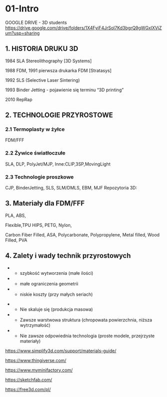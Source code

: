 # 01-Intro


GOOGLE DRIVE - 3D students
https://drive.google.com/drive/folders/1X4FyiF4JrSol7Kd3bgrQ9gWGxlXVjZum?usp=sharing



## 1. HISTORIA DRUKU 3D

1984 SLA Stereolithography [3D Systems]

1988 FDM, 1991 pierwsza drukarka FDM [Stratasys]

1992 SLS (Selective Laser Sintering)

1993 Binder Jetting - pojawienie się terminu “3D printing”

2010 RepRap


## 2. TECHNOLOGIE PRZYROSTOWE

### 2.1 Termoplasty w żyłce        

FDM/FFF 

### 2.2 Żywice światłoczułe

SLA, DLP, PolyJet/MJP,
Inne:CLIP,3SP,MovingLight

### 2.3 Technologie proszkowe

CJP, BinderJetting, SLS,
SLM/DMLS, EBM, MJF
Repozytoria 3D:

## 3. Materiały dla FDM/FFF

PLA,
ABS,

Flexible,TPU
HIPS,
PETG,
Nylon,

Carbon Fiber Filled,
ASA,
Polycarbonate,
Polypropylene,
Metal filled,
Wood Filled,
PVA

## 4. Zalety i wady technik przyrostowych

+ + szybkość wytworzenia (małe ilości)
+ + małe ograniczenia geometrii
+ + niskie koszty (przy małych seriach)

- - Nie skaluje się (produkcja masowa)
- - Zawsze warstwowa struktura (chropowata powierzchnia, niższa wytrzymałość)
- - Nie zawsze odpowiednia technologia (proste modele, przejrzyste materiały)

https://www.simplify3d.com/support/materials-guide/


https://www.thingiverse.com/

https://www.myminifactory.com/

https://sketchfab.com/

https://free3d.com/pl/
